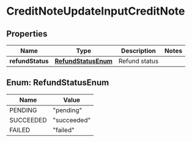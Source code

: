 

# CreditNoteUpdateInputCreditNote


## Properties

| Name | Type | Description | Notes |
|------------ | ------------- | ------------- | -------------|
|**refundStatus** | [**RefundStatusEnum**](#RefundStatusEnum) | Refund status |  |



## Enum: RefundStatusEnum

| Name | Value |
|---- | -----|
| PENDING | &quot;pending&quot; |
| SUCCEEDED | &quot;succeeded&quot; |
| FAILED | &quot;failed&quot; |



